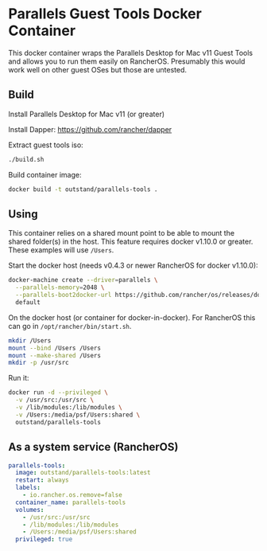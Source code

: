 # Parallels Guest Tools Docker Container

This docker container wraps the Parallels Desktop for Mac v11 Guest Tools and allows you to run them easily on RancherOS.  Presumably this would work well on other guest OSes but those are untested.

## Build

Install Parallels Desktop for Mac v11 (or greater)

Install Dapper: https://github.com/rancher/dapper

Extract guest tools iso:
```sh
./build.sh
```

Build container image:
```sh
docker build -t outstand/parallels-tools .
```

## Using

This container relies on a shared mount point to be able to mount the shared folder(s) in the host.  This feature requires docker v1.10.0 or greater. These examples will use `/Users`.

Start the docker host (needs v0.4.3 or newer RancherOS for docker v1.10.0):
```sh
docker-machine create --driver=parallels \
  --parallels-memory=2048 \
  --parallels-boot2docker-url https://github.com/rancher/os/releases/download/v0.4.3-rc3/rancheros.iso \
  default
```

On the docker host (or container for docker-in-docker). For RancherOS this can go in `/opt/rancher/bin/start.sh`.
```sh
mkdir /Users
mount --bind /Users /Users
mount --make-shared /Users
mkdir -p /usr/src
```

Run it:
```sh
docker run -d --privileged \
  -v /usr/src:/usr/src \
  -v /lib/modules:/lib/modules \
  -v /Users:/media/psf/Users:shared \
  outstand/parallels-tools
```

## As a system service (RancherOS)

```yaml
parallels-tools:
  image: outstand/parallels-tools:latest
  restart: always
  labels:
    - io.rancher.os.remove=false
  container_name: parallels-tools
  volumes:
    - /usr/src:/usr/src
    - /lib/modules:/lib/modules
    - /Users:/media/psf/Users:shared
  privileged: true
```
